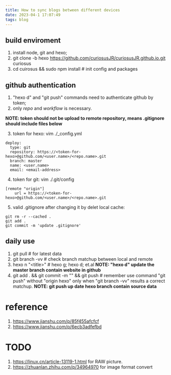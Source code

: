 ```yaml
---
title: How to sync blogs between different devices 
date: 2023-04-1 17:07:49
tags: blog
---
```



## build enviroment
1. install node, git and hexo;
2. git clone -b hexo https://github.com/curiosusJR/curiosusJR.github.io.git curiosus
3. cd cuirosus && sudo npm install # init config and packages

## github authentication
1. "hexo d" and "git push" commands need to authenticate github by token;
2.  only *repo* and *workflow* is necessary.

**NOTE: token should not be upload to remote repository, means .gitignore should include files below**

3. token for hexo: vim ./_config.yml
```
deploy:
  type: git
  repository: https://<token-for-hexo>@github.com/<user.name>/<repo.name>.git 
  branch: master
  name: <user.name>
  email: <email-address>
```

4. token for git: vim ./.git/config
```
[remote "origin"]
	url = https://<token-for-hexo>@github.com/<user.name>/<repo.name>.git 
```

5. valid .gitignore after changing it by delet local cache:
```
git rm -r --cached .
git add .
git commit -m 'update .gitignore'
```

## daily use
1. git pull # for latest data
2. git branch -vv # check branch matchup between local and remote
3. hexo n "\<title\>" # hexo g; hexo d; et.al 
**NOTE: "hexo d" update the master branch contain website in github**
4. git add . && git commit -m "<msg>" && git push # remember use command "git push" without "origin hexo" only when "git branch -vv" results a correct matchup. 
**NOTE: git push up date hexo branch contain source data**

# reference
1. https://www.jianshu.com/p/85f455afcfcf
2. https://www.jianshu.com/p/6ecb3adfefbd

# TODO
1. <https://linux.cn/article-13119-1.html> for RAW picture.
2. <https://zhuanlan.zhihu.com/p/34964970> for image format convert
